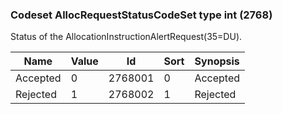 ### Codeset AllocRequestStatusCodeSet type int (2768)

Status of the AllocationInstructionAlertRequest(35=DU).

| Name     | Value | Id      | Sort | Synopsis |
|----------|-------|---------|------|----------|
| Accepted | 0     | 2768001 | 0    | Accepted |
| Rejected | 1     | 2768002 | 1    | Rejected |

